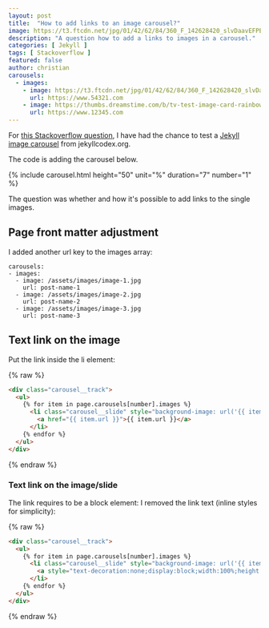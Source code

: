 ```yaml
---
layout: post
title:  "How to add links to an image carousel?"
image: https://t3.ftcdn.net/jpg/01/42/62/84/360_F_142628420_slvDaavEFPE8HKnRc2toe4JWFXLe1DRj.jpg
description: "A question how to add a links to images in a carousel."
categories: [ Jekyll ]
tags: [ Stackoverflow ]
featured: false
author: christian
carousels:
  - images: 
    - image: https://t3.ftcdn.net/jpg/01/42/62/84/360_F_142628420_slvDaavEFPE8HKnRc2toe4JWFXLe1DRj.jpg
      url: https://www.54321.com
    - image: https://thumbs.dreamstime.com/b/tv-test-image-card-rainbow-multi-color-bars-geometric-signals-retro-hardware-s-minimal-pop-art-print-suitable-89603635.jpg
      url: https://www.12345.com
---
```


For [this Stackoverflow question](https://stackoverflow.com/questions/74782155/add-links-to-jekyll-slider-carousel-for-github-pages/74790606?noredirect=1#comment132027196_74790606), I have had the chance to test a [Jekyll image carousel](https://jekyllcodex.org/without-plugin/slider/#) from jekyllcodex.org.

The code is adding the carousel below. 

{% include carousel.html height="50" unit="%" duration="7" number="1" %}

The question was whether and how it's possible to add links to the single images.

## Page front matter adjustment

I added another url key to the images array:

```
carousels:
- images: 
  - image: /assets/images/image-1.jpg
    url: post-name-1
  - image: /assets/images/image-2.jpg
    url: post-name-2
  - image: /assets/images/image-3.jpg
    url: post-name-3
```

## Text link on the image

Put the link inside the li element: 

{% raw %}
```html
<div class="carousel__track">
  <ul>
    {% for item in page.carousels[number].images %}
      <li class="carousel__slide" style="background-image: url('{{ item.image }}');">
        <a href="{{ item.url }}">{{ item.url }}</a>
      </li>
    {% endfor %}
  </ul>
</div>
```
{% endraw %}

### Text link on the image/slide

The link requires to be a block element: I removed the link text (inline styles for simplicity):

{% raw %}
```html
<div class="carousel__track">
  <ul>
    {% for item in page.carousels[number].images %}
      <li class="carousel__slide" style="background-image: url('{{ item.image }}');">
        <a style="text-decoration:none;display:block;width:100%;height:100%;" href="{{ item.url }}"></a>
      </li>
    {% endfor %}
  </ul>
</div>
```
{% endraw %}